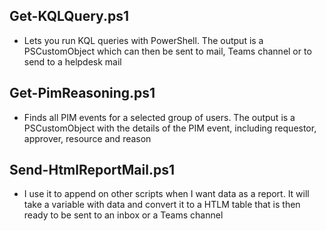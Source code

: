 ## Get-KQLQuery.ps1
- Lets you run KQL queries with PowerShell. The output is a PSCustomObject which can then be sent to mail, Teams channel or to send to a helpdesk mail

## Get-PimReasoning.ps1
- Finds all PIM events for a selected group of users. The output is a PSCustomObject with the details of the PIM event, including requestor, approver, resource and reason

## Send-HtmlReportMail.ps1
- I use it to append on other scripts when I want data as a report. It will take a variable with data and convert it to a HTLM table that is then ready to be sent to an inbox or a Teams channel
